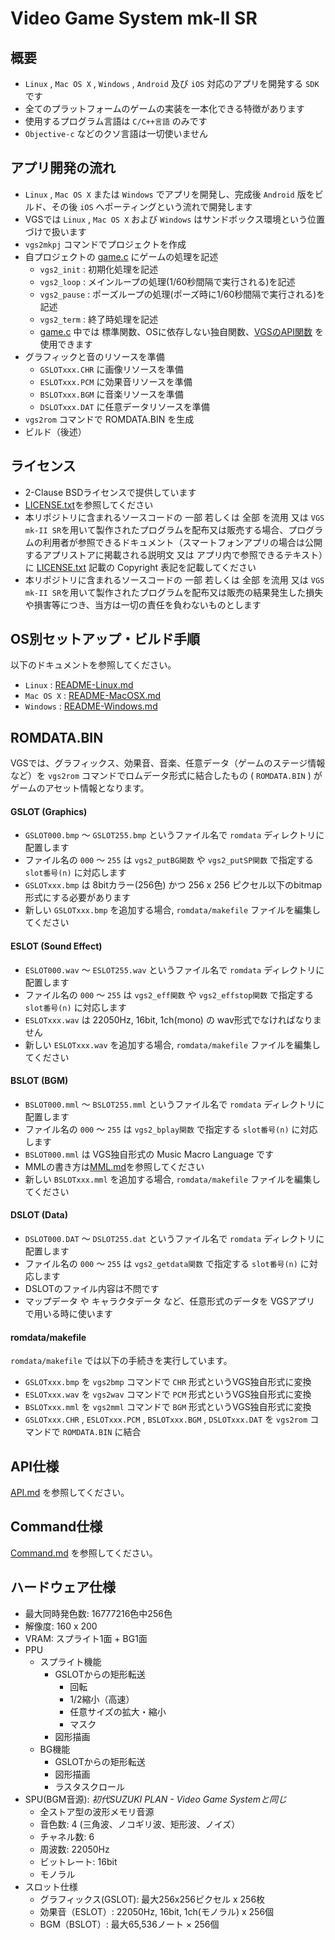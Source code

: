 # Video Game System mk-II SR
## 概要
- `Linux` , `Mac OS X` , `Windows` , `Android` 及び `iOS` 対応のアプリを開発する `SDK` です
- 全てのプラットフォームのゲームの実装を一本化できる特徴があります
- 使用するプログラム言語は `C/C++言語` のみです
- `Objective-c` などのクソ言語は一切使いません

## アプリ開発の流れ
- `Linux` , `Mac OS X` または `Windows` でアプリを開発し、完成後 `Android` 版をビルド、その後 `iOS` へポーティングという流れで開発します
- VGSでは `Linux` , `Mac OS X` および `Windows` はサンドボックス環境という位置づけで扱います
- `vgs2mkpj` コマンドでプロジェクトを作成
- 自プロジェクトの [game.c](https://github.com/suzukiplan/vgs2/blob/master/template/game.c) にゲームの処理を記述
  - `vgs2_init` : 初期化処理を記述
  - `vgs2_loop` : メインループの処理(1/60秒間隔で実行される)を記述
  - `vgs2_pause` : ポーズループの処理(ポーズ時に1/60秒間隔で実行される)を記述
  - `vgs2_term` : 終了時処理を記述
  - [game.c](https://github.com/suzukiplan/vgs2/blob/master/template/game.c) 中では 標準関数、OSに依存しない独自関数、[VGSのAPI関数](https://github.com/suzukiplan/vgs2/blob/master/API.md) を使用できます
- グラフィックと音のリソースを準備
  - `GSLOTxxx.CHR` に画像リソースを準備
  - `ESLOTxxx.PCM` に効果音リソースを準備
  - `BSLOTxxx.BGM` に音楽リソースを準備
  - `DSLOTxxx.DAT` に任意データリソースを準備
- `vgs2rom` コマンドで ROMDATA.BIN を生成
- ビルド（後述）

## ライセンス
- 2-Clause BSDライセンスで提供しています
- [LICENSE.txt](https://github.com/suzukiplan/vgs2/blob/master/LICENSE.txt)を参照してください
- 本リポジトリに含まれるソースコードの 一部 若しくは 全部 を流用 又は `VGS mk-II SR`を用いて製作されたプログラムを配布又は販売する場合、プログラムの利用者が参照できるドキュメント（スマートフォンアプリの場合は公開するアプリストアに掲載される説明文 又は アプリ内で参照できるテキスト）に [LICENSE.txt](https://github.com/suzukiplan/vgs2/blob/master/LICENSE.txt) 記載の Copyright 表記を記載してください
- 本リポジトリに含まれるソースコードの 一部 若しくは 全部 を流用 又は `VGS mk-II SR`を用いて製作されたプログラムを配布又は販売の結果発生した損失や損害等につき、当方は一切の責任を負わないものとします

## OS別セットアップ・ビルド手順
以下のドキュメントを参照してください。
- `Linux` : [README-Linux.md](https://github.com/suzukiplan/vgs2/blob/master/README-Linux.md)
- `Mac OS X` : [README-MacOSX.md](https://github.com/suzukiplan/vgs2/blob/master/README-MacOSX.md)
- `Windows` : [README-Windows.md](https://github.com/suzukiplan/vgs2/blob/master/README-Windows.md)

## ROMDATA.BIN
VGSでは、グラフィックス、効果音、音楽、任意データ（ゲームのステージ情報など）を `vgs2rom` コマンドでロムデータ形式に結合したもの ( `ROMDATA.BIN` ) がゲームのアセット情報となります。

#### GSLOT (Graphics)
- `GSLOT000.bmp` 〜 `GSLOT255.bmp` というファイル名で `romdata` ディレクトリに配置します
- ファイル名の `000` 〜 `255` は `vgs2_putBG関数` や `vgs2_putSP関数` で指定する `slot番号(n)` に対応します
- `GSLOTxxx.bmp` は 8bitカラー(256色) かつ 256 x 256 ピクセル以下のbitmap形式にする必要があります
- 新しい `GSLOTxxx.bmp` を追加する場合, `romdata/makefile` ファイルを編集してください

#### ESLOT (Sound Effect)
- `ESLOT000.wav` 〜 `ESLOT255.wav` というファイル名で `romdata` ディレクトリに配置します
- ファイル名の `000` 〜 `255` は `vgs2_eff関数` や `vgs2_effstop関数` で指定する `slot番号(n)` に対応します
- `ESLOTxxx.wav` は 22050Hz, 16bit, 1ch(mono) の wav形式でなければなりません
- 新しい `ESLOTxxx.wav` を追加する場合, `romdata/makefile` ファイルを編集してください

#### BSLOT (BGM)
- `BSLOT000.mml` 〜 `BSLOT255.mml` というファイル名で `romdata` ディレクトリに配置します
- ファイル名の `000` 〜 `255` は `vgs2_bplay関数` で指定する `slot番号(n)` に対応します
- `BSLOT000.mml` は VGS独自形式の Music Macro Language です
- MMLの書き方は[MML.md](https://github.com/suzukiplan/vgs2/blob/master/MML.md)を参照してください
- 新しい `BSLOTxxx.mml` を追加する場合, `romdata/makefile` ファイルを編集してください

#### DSLOT (Data)
- `DSLOT000.DAT` 〜 `DSLOT255.dat` というファイル名で `romdata` ディレクトリに配置します
- ファイル名の `000` 〜 `255` は `vgs2_getdata関数` で指定する `slot番号(n)` に対応します
- DSLOTのファイル内容は不問です
- マップデータ や キャラクタデータ など、任意形式のデータを VGSアプリ で用いる時に使います

#### romdata/makefile
`romdata/makefile` では以下の手続きを実行しています。
- `GSLOTxxx.bmp` を `vgs2bmp` コマンドで `CHR` 形式というVGS独自形式に変換
- `ESLOTxxx.wav` を `vgs2wav` コマンドで `PCM` 形式というVGS独自形式に変換
- `BSLOTxxx.mml` を `vgs2mml` コマンドで `BGM` 形式というVGS独自形式に変換
- `GSLOTxxx.CHR` , `ESLOTxxx.PCM` , `BSLOTxxx.BGM` , `DSLOTxxx.DAT` を `vgs2rom` コマンドで `ROMDATA.BIN` に結合

## API仕様
[API.md](https://github.com/suzukiplan/vgs2/blob/master/API.md) を参照してください。

## Command仕様
[Command.md](https://github.com/suzukiplan/vgs2/blob/master/Command.md) を参照してください。

## ハードウェア仕様
- 最大同時発色数: 16777216色中256色
- 解像度: 160 x 200
- VRAM: スプライト1面 + BG1面
- PPU
  - スプライト機能
    - GSLOTからの矩形転送
      - 回転
      - 1/2縮小（高速）
      - 任意サイズの拡大・縮小
      - マスク
    - 図形描画
  - BG機能
    - GSLOTからの矩形転送
    - 図形描画
    - ラスタスクロール
- SPU(BGM音源): _初代SUZUKI PLAN - Video Game Systemと同じ_
  - 全ストア型の波形メモリ音源
  - 音色数: 4 (三角波、ノコギリ波、矩形波、ノイズ）
  - チャネル数: 6
  - 周波数: 22050Hz
  - ビットレート: 16bit
  - モノラル
- スロット仕様
  - グラフィックス(GSLOT): 最大256x256ピクセル x 256枚
  - 効果音（ESLOT）: 22050Hz, 16bit, 1ch(モノラル) x 256個
  - BGM（BSLOT）: 最大65,536ノート × 256個
